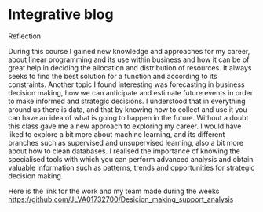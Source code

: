 # Integrative blog
Reflection

During this course I gained new knowledge and approaches for my career, about linear programming and its use within business and how it can be of great help in deciding the allocation and distribution of resources. It always seeks to find the best solution for a function and according to its constraints. Another topic I found interesting was forecasting in business decision making, how we can anticipate and estimate future events in order to make informed and strategic decisions. I understood that in everything around us there is data, and that by knowing how to collect and use it you can have an idea of what is going to happen in the future. Without a doubt this class gave me a new approach to exploring my career. I would have liked to explore a bit more about machine learning, and its different branches such as supervised and unsupervised learning, also a bit more about how to clean databases. I realised the importance of knowing the specialised tools with which you can perform advanced analysis and obtain valuable information such as patterns, trends and opportunities for strategic decision making.

Here is the link for the work and my team made during the weeks
https://github.com/JLVA01732700/Desicion_making_support_analysis
